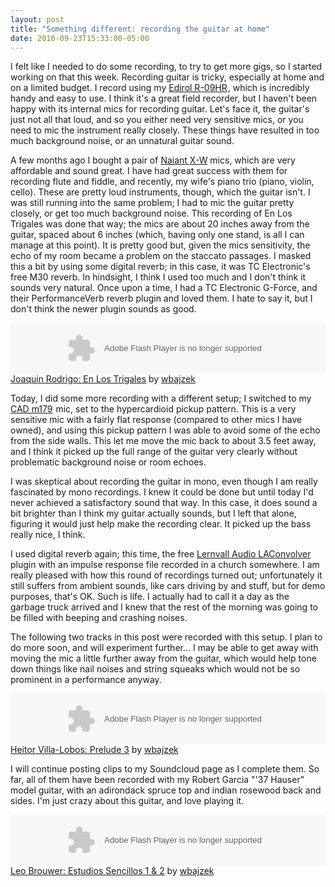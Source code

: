 ```yaml
---
layout: post
title: "Something different: recording the guitar at home"
date: 2010-09-23T15:33:00-05:00
---
```


I felt like I needed to do some recording, to try to get more gigs, so I started working on that this week. Recording guitar is tricky, especially at home and on a limited budget. I record using my <a href="http://www.amazon.com/Roland-Edirol-R-09HR-High-Resolution-Recorder/dp/B002UI2W8S?ie=UTF8&amp;tag=willisguitabl-20&amp;link_code=btl&amp;camp=213689&amp;creative=392969" target="_blank">Edirol R-09HR</a><img alt="" border="0" height="1" src="http://www.assoc-amazon.com/e/ir?t=willisguitabl-20&amp;l=btl&amp;camp=213689&amp;creative=392969&amp;o=1&amp;a=B002UI2W8S" style="border: medium none ! important; margin: 0px ! important; padding: 0px ! important;" width="1" />, which is incredibly handy and easy to use. I think it's a great field recorder, but I haven't been happy with its internal mics for recording guitar. Let's face it, the guitar's just not all that loud, and so you either need very sensitive mics, or you need to mic the instrument really closely. These things have resulted in too much background noise, or an unnatural guitar sound.


A few months ago I bought a pair of <a href="http://www.naiant.com/xwspecification.html">Naiant X-W</a> mics, which are very affordable and sound great. I have had great success with them for recording flute and fiddle, and recently, my wife's piano trio (piano, violin, cello). These are pretty loud instruments, though, which the guitar isn't. I was still running into the same problem; I had to mic the guitar pretty closely, or get too much background noise. This recording of En Los Trigales was done that way; the mics are about 20 inches away from the guitar, spaced about 6 inches (which, having only one stand, is all I can manage at this point). It is pretty good but, given the mics sensitivity, the echo of my room became a problem on the staccato passages. I masked this a bit by using some digital reverb; in this case, it was TC Electronic's free M30 reverb. In hindsight, I think I used too much and I don't think it sounds very natural. Once upon a time, I had a TC Electronic G-Force, and their PerformanceVerb reverb plugin and loved them. I hate to say it, but I don't think the newer plugin sounds as good.


<object height="81" width="100%"> <param name="movie" value="http://player.soundcloud.com/player.swf?url=http%3A%2F%2Fapi.soundcloud.com%2Ftracks%2F5501268%3Fsecret_token%3Ds-j6uSa&secret_url=false"></param><param name="allowscriptaccess" value="always"></param><embed allowscriptaccess="always" height="81" src="http://player.soundcloud.com/player.swf?url=http%3A%2F%2Fapi.soundcloud.com%2Ftracks%2F5501268%3Fsecret_token%3Ds-j6uSa&secret_url=false" type="application/x-shockwave-flash" width="100%"></embed> </object>  <a href="http://soundcloud.com/wbajzek/en-los-trigales-9-22-10">Joaquin Rodrigo: En Los Trigales</a> by <a href="http://soundcloud.com/wbajzek">wbajzek</a> 


Today, I did some more recording with a different setup; I switched to my <a href="http://www.amazon.com/CAD-M179-Variable-Pattern-Condenser-Microphone/dp/B0002D0N70?ie=UTF8&amp;tag=willisguitabl-20&amp;link_code=btl&amp;camp=213689&amp;creative=392969" target="_blank">CAD m179</a><img alt="" border="0" height="1" src="http://www.assoc-amazon.com/e/ir?t=willisguitabl-20&amp;l=btl&amp;camp=213689&amp;creative=392969&amp;o=1&amp;a=B0002D0N70" style="border: medium none ! important; margin: 0px ! important; padding: 0px ! important;" width="1" /> mic, set to the hypercardioid pickup pattern. This is a very sensitive mic with a fairly flat response (compared to other mics I have owned), and using this pickup pattern I was able to avoid some of the echo from the side walls. This let me move the mic back to about 3.5 feet away, and I think it picked up the full range of the guitar very clearly without problematic background noise or room echoes. 


I was skeptical about recording the guitar in mono, even though I am really fascinated by mono recordings. I knew it could be done but until today I'd never achieved a satisfactory sound that way. In this case, it does sound a bit brighter than I think my guitar actually sounds, but I left that alone, figuring it would just help make the recording clear. It picked up the bass really nice, I think. 


I used digital reverb again; this time, the free <a href="http://audio.lernvall.com/">Lernvall Audio LAConvolver</a> plugin with an impulse response file recorded in a church somewhere. I am really pleased with how this round of recordings turned out; unfortunately it still suffers from ambient sounds, like cars driving by and stuff, but for demo purposes, that's OK. Such is life. I actually had to call it a day as the garbage truck arrived and I knew that the rest of the morning was going to be filled with beeping and crashing noises.


The following two tracks in this post were recorded with this setup. I plan to do more soon, and will experiment further... I may be able to get away with moving the mic a little further away from the guitar, which would help tone down things like nail noises and string squeaks which would not be so prominent in a performance anyway.


<object height="81" width="100%"> <param name="movie" value="http://player.soundcloud.com/player.swf?url=http%3A%2F%2Fapi.soundcloud.com%2Ftracks%2F5522051%3Fsecret_token%3Ds-qHpyW&secret_url=false"></param><param name="allowscriptaccess" value="always"></param><embed allowscriptaccess="always" height="81" src="http://player.soundcloud.com/player.swf?url=http%3A%2F%2Fapi.soundcloud.com%2Ftracks%2F5522051%3Fsecret_token%3Ds-qHpyW&secret_url=false" type="application/x-shockwave-flash" width="100%"></embed> </object>  <a href="http://soundcloud.com/wbajzek/heitor-villa-lobos-prelude-3">Heitor Villa-Lobos: Prelude 3</a> by <a href="http://soundcloud.com/wbajzek">wbajzek</a>


I will continue posting clips to my Soundcloud page as I complete them. So far, all of them have been recorded with my Robert Garcia "'37 Hauser" model guitar, with an adirondack spruce top and indian rosewood back and sides. I'm just crazy about this guitar, and love playing it.


<object height="81" width="100%"> <param name="movie" value="http://player.soundcloud.com/player.swf?url=http%3A%2F%2Fapi.soundcloud.com%2Ftracks%2F5522149%3Fsecret_token%3Ds-Aih4w&secret_url=false"></param><param name="allowscriptaccess" value="always"></param><embed allowscriptaccess="always" height="81" src="http://player.soundcloud.com/player.swf?url=http%3A%2F%2Fapi.soundcloud.com%2Ftracks%2F5522149%3Fsecret_token%3Ds-Aih4w&secret_url=false" type="application/x-shockwave-flash" width="100%"></embed> </object>  <a href="http://soundcloud.com/wbajzek/leo-brouwer-estudios-sencillos-1-2">Leo Brouwer: Estudios Sencillos 1 &amp; 2</a> by <a href="http://soundcloud.com/wbajzek">wbajzek</a>

